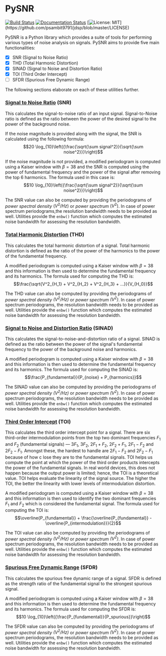 # PySNR

[![Build Status](https://app.travis-ci.com/psambit9791/pysnr.svg?branch=master)](https://app.travis-ci.com/psambit9791/pysnr)
[![Documentation Status](https://readthedocs.org/projects/pysnr/badge/?version=latest)](https://pysnr.readthedocs.io/en/latest/?badge=latest)
[![License: MIT](https://img.shields.io/badge/License-MIT-blue.svg?)](https://github.com/psambit9791/jdsp/blob/master/LICENSE)

PySNR is a Python library which provides a suite of tools for performing various types of noise analysis on  signals. 
PySNR aims to provide five main functionalities:
- [x] SNR (Signal to Noise Ratio)
- [x] THD (Total Harmonic Distortion)
- [x] SINAD (Signal to Noise and Distortion Ratio)
- [x] TOI (Third Order Intercept)
- [ ] SFDR (Spurious Free Dynamic Range)

The following sections elaborate on each of these utilities further.


### <u>Signal to Noise Ratio</u> (SNR)

This calculates the signal-to-noise ratio of an input signal. Signal-to-Noise ratio is defined as the ratio 
between the power of the desired signal to the power of the background noise.

If the noise magnitude is provided along with the signal, the SNR is calculated using the following formula: 
$$20 \log_{10}\left({\frac{\sqrt{\sum signal^2}}{\sqrt{\sum noise^2}}}\right)$$

If the noise magnitude is not provided, a modified periodogram is computed using a Kaiser window with $\beta = 38$
and the SNR is computed using the power of fundamental frequency and the power of the signal after removing the top 6 
harmonics. The formula used in this case is:
$$10 \log_{10}\left({\frac{\sqrt{\sum signal^2}}{\sqrt{\sum noise^2}}}\right)$$

The SNR value can also be computed by providing the periodograms of *power spectral density* $(V^{2}/Hz)$ or 
*power spectrum* $(V^{2})$. In case of power spectrum periodograms,the resolution bandwidth needs to be provided 
as well. Utilities provide the ```enbw()``` function which computes the estimated noise bandwidth for assessing 
the resolution bandwidth.


### <u>Total Harmonic Distortion</u> (THD)

This calculates the total harmonic distortion of a signal. Total harmonic distortion is defined as the ratio
of the power of the harmonics to the power of the fundamental frequency.

A modified periodogram is computed using a Kaiser window with $\beta = 38$ and this information is then used to 
determine the fundamental frequency and its harmonics. The formula used for computing the THD is:
$$\frac{\sqrt{V^2_{H_1} + V^2_{H_2} + V^2_{H_3} + ...}}{V_{H_0}}$$

The THD value can also be computed by providing the periodograms of *power spectral density $(V^{2}/Hz)$* or 
*power spectrum $(V^{2})$*. In case of power spectrum periodograms, the resolution bandwidth needs to be provided 
as well. Utilities provide the ```enbw()``` function which computes the estimated noise bandwidth for assessing 
the resolution bandwidth.


### <u>Signal to Noise and Distortion Ratio</u> (SINAD)

This calculates the signal-to-noise-and-distortion ratio of a signal. SINAD is defined as the ratio between the 
power of the signal's fundamental frequency to the power of the background noise and harmonics.

A modified periodogram is computed using a Kaiser window with $\beta = 38$ and this information is then used to 
determine the fundamental frequency and its harmonics. The formula used for computing the SINAD is:
$$\frac{P_{fundamental}}{P_{noise} + P_{harmonics}}$$

The SINAD value can also be computed by providing the periodograms of *power spectral density $(V^{2}/Hz)$* or 
*power spectrum $(V^{2})$*. In case of power spectrum periodograms, the resolution bandwidth needs to be provided 
as well. Utilities provide the ```enbw()``` function which computes the estimated noise bandwidth for assessing 
the resolution bandwidth.

### <u>Third Order Intercept</u> (TOI)

This calculates the third order intercept point for a signal. There are six third-order intermodulation points from the 
top two dominant frequencies $F_1$ and $F_2$ (fundamental signals) &mdash; $3F_1$, $3F_2$, $2F_1 + F_2$, $2F_2 + F_1$, 
$2F_1 - F_2$ and $2F_2 - F_1$. Amongst these, the hardest to handle are $2F_1 - F_2$ and $2F_2 - F_1$ because of how c
lose they are to the fundamental signals. TOI helps us compute the point at which the power of the third order products 
intercepts the power of the fundamental signals. In real world devices, this does not happen because the output power is 
limited; hence, the TOI is a theoretical value. TOI helps evaluate the linearity of the signal source. The higher the 
TOI, the better the linearity with lower levels of intermodulation distortion.

A modified periodogram is computed using a Kaiser window with $\beta = 38$ and this information is then used to identify
the two dominant frequencies $F_1$ and $F_2$ which is considered the fundamental signal. The formula used for computing 
the TOI is:
$$\overline{P_{fundamental}} + \frac{\overline{P_{fundamental}} - \overline{P_{intermodulation}}}{2}$$

The TOI value can also be computed by providing the periodograms of *power spectral density $(V^{2}/Hz)$* or 
*power spectrum $(V^{2})$*. In case of power spectrum periodograms, the resolution bandwidth needs to be provided 
as well. Utilities provide the ```enbw()``` function which computes the estimated noise bandwidth for assessing 
the resolution bandwidth.

### <u>Spurious Free Dynamic Range</u> (SFDR)

This calculates the spurious free dynamic range of a signal. SFDR is defined as the strength ratio of the fundamental 
signal to the strongest spurious signal.

A modified periodogram is computed using a Kaiser window with $\beta = 38$ and this information is then used to 
determine the fundamental frequency and its harmonics. The formula used for computing the SFDR is:
$$10 \log_{10}\left({\frac{P_{fundamental}}{P_spurious}}\right)$$

The SFDR value can also be computed by providing the periodograms of *power spectral density $(V^{2}/Hz)$* or 
*power spectrum $(V^{2})$*. In case of power spectrum periodograms, the resolution bandwidth needs to be provided 
as well. Utilities provide the ```enbw()``` function which computes the estimated noise bandwidth for assessing 
the resolution bandwidth.